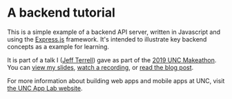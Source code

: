 # A backend tutorial

This is a simple example of a backend API server, written in Javascript and
using the [Express.js](https://expressjs.com/) framework. It's intended to
illustrate key backend concepts as a example for learning.

It is part of a talk I ([Jeff Terrell](http://terrell.web.unc.edu/)) gave as
part of the [2019 UNC Makeathon](https://www.makeathon.unc.edu/). You can
[view my slides](https://gitlab.com/unc-app-lab/backend-tutorial/blob/master/talk-slides.pdf),
[watch a recording](https://www.youtube.com/watch?v=ymJvejN9_ow), or
[read the blog post](https://applab.unc.edu/posts/2019/02/15/backend-tutorial/).

For more information about building web apps and mobile apps at UNC, visit [the
UNC App Lab website](https://applab.unc.edu/).

